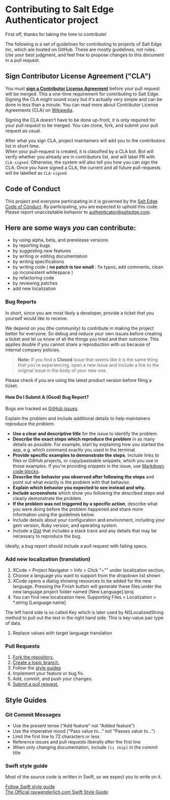 # Contributing to Salt Edge Authenticator project

First off, thanks for taking the time to contribute!  

The following is a set of guidelines for contributing to projects of Salt Edge Inc, which are hosted on GitHub. These are mostly guidelines, not rules. Use your best judgment, and feel free to propose changes to this document in a pull request.

## Sign Contributor License Agreement ("CLA")

You must **[sign a Contributor License Agreement](https://forms.gle/nX4mFP8eg78NVgrVA)** before your pull request will be merged. This a one-time requirement for contributing to Salt Edge. Signing the CLA might sound scary but it's actually very simple and can be done in less than a minute. You can read more about Contributor License Agreements (CLA) on [Wikipedia](https://en.wikipedia.org/wiki/Contributor_License_Agreement).

Signing the CLA doesn't have to be done up-front, it is only required for your pull request to be merged. You can clone, fork, and submit your pull request as usual.

After what you sign CLA, project maintainers will add you to the contributors list in short time.  
When your pull-request is created, it is classified by a CLA bot. Bot will verify whether you already are in contributors list, and will label PR with `CLA-signed`.
Otherwise, the system will also tell you how you can sign the CLA. Once you have signed a CLA, the current and all future pull-requests will be labelled as `CLA-signed`.

## Code of Conduct

This project and everyone participating in it is governed by the [Salt Edge Code of Conduct](docs/CODE_OF_CONDUCT.md). By participating, you are expected to uphold this code. 
Please report unacceptable behavior to [authenticator@saltedge.com](mailto:authenticator@saltedge.com).

## Here are some ways *you* can contribute:

* by using alpha, beta, and prerelease versions
* by reporting bugs
* by suggesting new features
* by writing or editing documentation
* by writing specifications
* by writing code ( **no patch is too small** : fix typos, add comments, clean up inconsistent whitespace )
* by refactoring code
* by reviewing patches
* add new localization

### Bug Reports
In short, since you are most likely a developer, provide a ticket that you yourself would like to receive.

We depend on you (the community) to contribute in making the project better for everyone. So debug and reduce your own issues before creating a ticket and let us know of all the things you tried and their outcome. This applies double if you cannot share a reproduction with us because of internal company policies.

> **Note:** If you find a **Closed** issue that seems like it is the same thing that you're experiencing, open a new issue and include a link to the original issue in the body of your new one.

Please check if you are using the latest product version before filing a ticket.

#### How Do I Submit A (Good) Bug Report?

Bugs are tracked as [GitHub issues](https://guides.github.com/features/issues/).  

Explain the problem and include additional details to help maintainers reproduce the problem:

* **Use a clear and descriptive title** for the issue to identify the problem.
* **Describe the exact steps which reproduce the problem** in as many details as possible. For example, start by explaining how you started the app, e.g. which command exactly you used in the terminal.
* **Provide specific examples to demonstrate the steps**. Include links to files or GitHub projects, or copy/pasteable snippets, which you use in those examples. If you're providing snippets in the issue, use [Markdown code blocks](https://help.github.com/articles/markdown-basics/#multiple-lines).
* **Describe the behavior you observed after following the steps** and point out what exactly is the problem with that behavior.
* **Explain which behavior you expected to see instead and why.**
* **Include screenshots** which show you following the described steps and clearly demonstrate the problem.
* **If the problem was not triggered by a specific action**, describe what you were doing before the problem happened and share more information using the guidelines below.
* Include details about your configuration and environment, including your gem version, Ruby version, and operating system.
* Include a [Gist][gist] that includes a stack trace and any details that may be necessary to reproduce the bug.

Ideally, a bug report should include a pull request with failing specs.

### Add new localization (translation)

1. XCode > Project Navigator > Info > Click "+"" under localization section, 
1. Choose a language you want to support from the dropdown list shown
1. XCode opens a dialog showing resources to be added for the new language. Pressing the Finish button will generate these files under the new language project folder named [New Language].lproj
1. You can find new localization here: Supporting Files > Localization > *.string [Language name]  

  The left hand side is so called Key which is later used by NSLocalizedString method to pull out the text in the right hand side. This is key-value pair type of data.

1. Replace values with target language translation

### Pull Requests
1. [Fork the repository.][fork]
2. [Create a topic branch.][branch]
3. Follow the [style guides](#style-guides)
4. Implement your feature or bug fix.
5. Add, commit, and push your changes.
6. [Submit a pull request.][pr]

## Style Guides

### Git Commit Messages

* Use the present tense ("Add feature" not "Added feature")
* Use the imperative mood ("Pass value to..." not "Passes value to...")
* Limit the first line to 72 characters or less
* Reference issues and pull requests liberally after the first line
* When only changing documentation, include `[ci skip]` in the commit title

### Swift style guide  

Most of the source code is written in Swift, so we expect you to write on it.

[Follow Swift style guide](https://swift.org/documentation/api-design-guidelines/)  
[The Official raywenderlich.com Swift Style Guide](https://github.com/raywenderlich/swift-style-guide)  
  
[gist]: https://gist.github.com/
[fork]: http://help.github.com/fork-a-repo/
[branch]: http://learn.github.com/p/branching.html
[pr]: http://help.github.com/send-pull-requests/